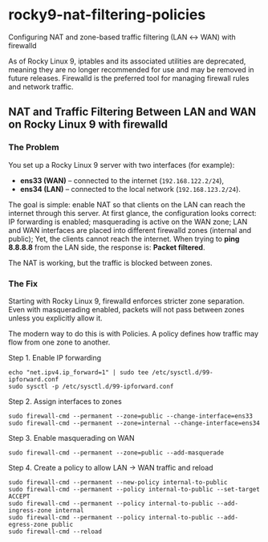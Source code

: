 # rocky9-nat-filtering-policies

Configuring NAT and zone-based traffic filtering (LAN ↔ WAN) with firewalld

As of Rocky Linux 9, iptables and its associated utilities are deprecated, meaning they are no longer recommended for use and may be removed in future releases. Firewalld is the preferred tool for managing firewall rules and network traffic.

## NAT and Traffic Filtering Between LAN and WAN on Rocky Linux 9 with firewalld

### The Problem  

You set up a Rocky Linux 9 server with two interfaces (for example):

- **ens33 (WAN)** – connected to the internet (`192.168.122.2/24`),
- **ens34 (LAN)** – connected to the local network (`192.168.123.2/24`). 

The goal is simple: enable NAT so that clients on the LAN can reach the internet through this server.
At first glance, the configuration looks correct:
IP forwarding is enabled;
masquerading is active on the WAN zone;
LAN and WAN interfaces are placed into different firewalld zones (internal and public);
Yet, the clients cannot reach the internet.
When trying to **ping 8.8.8.8** from the LAN side, the response is: **Packet filtered**.

The NAT is working, but the traffic is blocked between zones.

### The Fix

Starting with Rocky Linux 9, firewalld enforces stricter zone separation.
Even with masquerading enabled, packets will not pass between zones unless you explicitly allow it.

The modern way to do this is with Policies.
A policy defines how traffic may flow from one zone to another.

Step 1. Enable IP forwarding

```
echo "net.ipv4.ip_forward=1" | sudo tee /etc/sysctl.d/99-ipforward.conf
sudo sysctl -p /etc/sysctl.d/99-ipforward.conf
```

Step 2. Assign interfaces to zones

```
sudo firewall-cmd --permanent --zone=public --change-interface=ens33
sudo firewall-cmd --permanent --zone=internal --change-interface=ens34
```

Step 3. Enable masquerading on WAN

```
sudo firewall-cmd --permanent --zone=public --add-masquerade
```
Step 4. Create a policy to allow LAN → WAN traffic and reload

```
sudo firewall-cmd --permanent --new-policy internal-to-public
sudo firewall-cmd --permanent --policy internal-to-public --set-target ACCEPT
sudo firewall-cmd --permanent --policy internal-to-public --add-ingress-zone internal
sudo firewall-cmd --permanent --policy internal-to-public --add-egress-zone public
sudo firewall-cmd --reload
```
